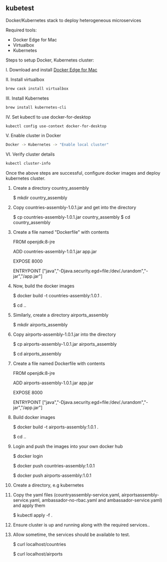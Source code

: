 ## kubetest ##
Docker/Kubernetes stack to deploy heterogeneous microservices

Required tools:
* Docker Edge for Mac
* Virtualbox
* Kubernetes

Steps to setup Docker, Kubernetes cluster:

I. Download and install [Docker Edge for Mac](https://docs.docker.com/docker-for-mac/edge-release-notes/)
  
II. Install virtualbox

 ```bash
 brew cask install virtualbox
 ```
 
III. Install Kubernetes

  ```bash
  brew install kubernetes-cli
  ```
  
IV. Set kubectl to use docker-for-desktop

  ```bash
  kubectl config use-context docker-for-desktop
  ```
  
V. Enable cluster in Docker

   ```bash
   Docker -> Kubernetes -> "Enable local cluster"
   ```
   
VI. Verify cluster details

 ```bash
 kubectl cluster-info
 ```
 
Once the above steps are successful, configure docker images and deploy kubernetes cluster.

1) Create a directory country_assembly

    $ mkdir country_assembly
2) Copy countries-assembly-1.0.1.jar and get into the directory

    $ cp countries-assembly-1.0.1.jar country_assembly
    $ cd country_assembly
3) Create a file named "Dockerfile" with contents

    FROM openjdk:8-jre
    
    ADD countries-assembly-1.0.1.jar app.jar
    
    EXPOSE 8000
    
    ENTRYPOINT ["java","-Djava.security.egd=file:/dev/./urandom","-jar","/app.jar"]
    
4) Now, build the docker images

     $ docker build -t countries-assembly:1.0.1 .
     
     $ cd ..
     
5) Similarly, create a directory airports_assembly

     $ mkdir airports_assembly
6) Copy airports-assembly-1.0.1.jar into the directory 

     $ cp airports-assembly-1.0.1.jar airports_assembly
     
     $ cd airports_assembly    
7) Create a file named Dockerfile with contents

    FROM openjdk:8-jre
    
    ADD airports-assembly-1.0.1.jar app.jar
    
    EXPOSE 8000
    
    ENTRYPOINT ["java","-Djava.security.egd=file:/dev/./urandom","-jar","/app.jar"]
    
8) Build docker images

     $ docker build -t airports-assembly:1.0.1 .
     
     $ cd ..
9) Login and push the images into your own docker hub

     $ docker login
     
     $ docker push countries-assembly:1.0.1
     
     $ docker push airports-assembly:1.0.1
10) Create a directory, e.g kubernetes

11) Copy the yaml files (countryassembly-service.yaml, airportsassembly-service.yaml, ambassador-no-rbac.yaml and ambassador-service.yaml) and apply them

     $ kubectl apply -f .
     
12) Ensure cluster is up and running along with the required services..

13) Allow sometime, the services should be available to test.

     $ curl localhost/countries
     
     $ curl localhost/airports
